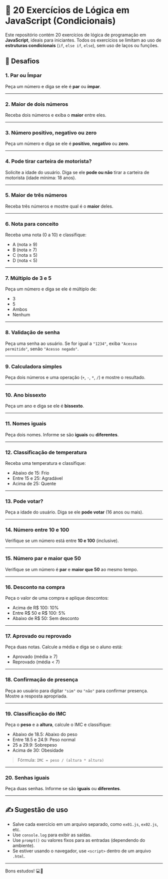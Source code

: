 # 🧠 20 Exercícios de Lógica em JavaScript (Condicionais)

Este repositório contém 20 exercícios de lógica de programação em **JavaScript**, ideais para iniciantes. Todos os exercícios se limitam ao uso de **estruturas condicionais** (`if`, `else if`, `else`), sem uso de laços ou funções.

## 🚀 Desafios

### 1. Par ou Ímpar
Peça um número e diga se ele é **par** ou **ímpar**.

---

### 2. Maior de dois números
Receba dois números e exiba o **maior** entre eles.

---

### 3. Número positivo, negativo ou zero
Peça um número e diga se ele é **positivo**, **negativo** ou **zero**.

---

### 4. Pode tirar carteira de motorista?
Solicite a idade do usuário. Diga se ele **pode ou não** tirar a carteira de motorista (idade mínima: 18 anos).

---

### 5. Maior de três números
Receba três números e mostre qual é o **maior** deles.

---

### 6. Nota para conceito
Receba uma nota (0 a 10) e classifique:
- A (nota ≥ 9)
- B (nota ≥ 7)
- C (nota ≥ 5)
- D (nota < 5)

---

### 7. Múltiplo de 3 e 5
Peça um número e diga se ele é múltiplo de:
- 3
- 5
- Ambos
- Nenhum

---

### 8. Validação de senha
Peça uma senha ao usuário. Se for igual a `"1234"`, exiba `"Acesso permitido"`, senão `"Acesso negado"`.

---

### 9. Calculadora simples
Peça dois números e uma operação (`+`, `-`, `*`, `/`) e mostre o resultado.

---

### 10. Ano bissexto
Peça um ano e diga se ele é **bissexto**.

---

### 11. Nomes iguais
Peça dois nomes. Informe se são **iguais** ou **diferentes**.

---

### 12. Classificação de temperatura
Receba uma temperatura e classifique:
- Abaixo de 15: Frio
- Entre 15 e 25: Agradável
- Acima de 25: Quente

---

### 13. Pode votar?
Peça a idade do usuário. Diga se ele **pode votar** (16 anos ou mais).

---

### 14. Número entre 10 e 100
Verifique se um número está entre **10 e 100** (inclusive).

---

### 15. Número par e maior que 50
Verifique se um número é **par** e **maior que 50** ao mesmo tempo.

---

### 16. Desconto na compra
Peça o valor de uma compra e aplique descontos:
- Acima de R$ 100: 10%
- Entre R$ 50 e R$ 100: 5%
- Abaixo de R$ 50: Sem desconto

---

### 17. Aprovado ou reprovado
Peça duas notas. Calcule a média e diga se o aluno está:
- Aprovado (média ≥ 7)
- Reprovado (média < 7)

---

### 18. Confirmação de presença
Peça ao usuário para digitar `"sim"` ou `"não"` para confirmar presença. Mostre a resposta apropriada.

---

### 19. Classificação do IMC
Peça o **peso** e a **altura**, calcule o IMC e classifique:
- Abaixo de 18.5: Abaixo do peso
- Entre 18.5 e 24.9: Peso normal
- 25 a 29.9: Sobrepeso
- Acima de 30: Obesidade

> Fórmula: `IMC = peso / (altura * altura)`

---

### 20. Senhas iguais
Peça duas senhas. Informe se são **iguais** ou **diferentes**.

---

## ✍️ Sugestão de uso

- Salve cada exercício em um arquivo separado, como `ex01.js`, `ex02.js`, etc.
- Use `console.log` para exibir as saídas.
- Use `prompt()` ou valores fixos para as entradas (dependendo do ambiente).
- Se estiver usando o navegador, use `<script>` dentro de um arquivo `.html`.

---

Bons estudos! 💻🚀
